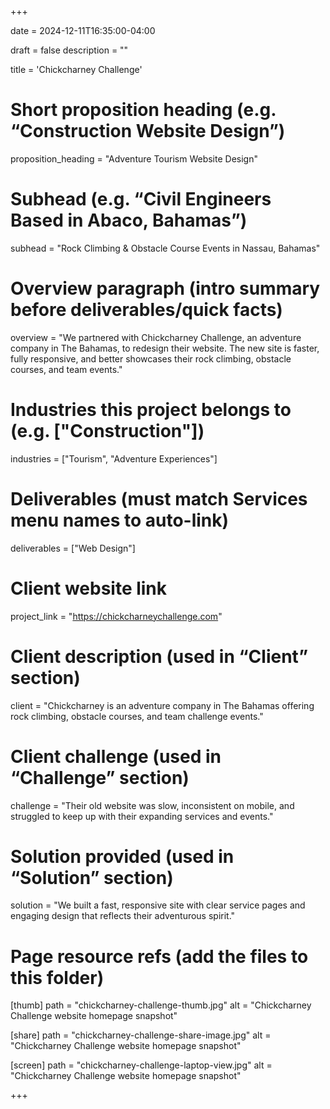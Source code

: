 +++

date = 2024-12-11T16:35:00-04:00

draft = false
description = ""

title = 'Chickcharney Challenge'

# Short proposition heading (e.g. “Construction Website Design”)
proposition_heading = "Adventure Tourism Website Design"

# Subhead (e.g. “Civil Engineers Based in Abaco, Bahamas”)
subhead = "Rock Climbing & Obstacle Course Events in Nassau, Bahamas"

# Overview paragraph (intro summary before deliverables/quick facts)
overview = "We partnered with Chickcharney Challenge, an adventure company in The Bahamas, to redesign their website. The new site is faster, fully responsive, and better showcases their rock climbing, obstacle courses, and team events."

# Industries this project belongs to (e.g. ["Construction"])
industries = ["Tourism", "Adventure Experiences"]

# Deliverables (must match Services menu names to auto-link)
deliverables = ["Web Design"]

# Client website link
project_link = "https://chickcharneychallenge.com"

# Client description (used in “Client” section)
client = "Chickcharney is an adventure company in The Bahamas offering rock climbing, obstacle courses, and team challenge events."

# Client challenge (used in “Challenge” section)
challenge = "Their old website was slow, inconsistent on mobile, and struggled to keep up with their expanding services and events."

# Solution provided (used in “Solution” section)
solution = "We built a fast, responsive site with clear service pages and engaging design that reflects their adventurous spirit."

# Page resource refs (add the files to this folder)
[thumb]
path = "chickcharney-challenge-thumb.jpg"
alt  = "Chickcharney Challenge website homepage snapshot"

[share]
path = "chickcharney-challenge-share-image.jpg"
alt  = "Chickcharney Challenge website homepage snapshot"

[screen]
path = "chickcharney-challenge-laptop-view.jpg"
alt  = "Chickcharney Challenge website homepage snapshot"

+++